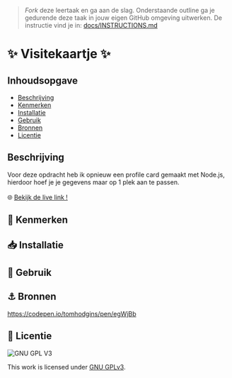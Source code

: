 > _Fork_ deze leertaak en ga aan de slag. Onderstaande outline ga je gedurende deze taak in jouw eigen GitHub omgeving uitwerken. De instructie vind je in: [docs/INSTRUCTIONS.md](docs/INSTRUCTIONS.md)

# ✨ Visitekaartje ✨
<!-- Geef je project een titel en schrijf in één zin wat het is -->

## Inhoudsopgave

  * [Beschrijving](#beschrijving)
  * [Kenmerken](#kenmerken)
  * [Installatie](#installatie)
  * [Gebruik](#gebruik)
  * [Bronnen](#bronnen)
  * [Licentie](#licentie)

## Beschrijving
Voor deze opdracht heb ik opnieuw een profile card gemaakt met Node.js, hierdoor hoef je je gegevens maar op 1 plek aan te passen.
<br>
<br>🌐 [Bekijk de live link !](https://helpful-puce-shark.cyclic.app/)

## 🎨 Kenmerken
<!-- Bij Kenmerken staat welke technieken zijn gebruikt en hoe. Wat is de HTML structuur? Wat zijn de belangrijkste dingen in CSS? Wat is er met Javascript gedaan en hoe? Misschien heb je een framwork of library gebruikt? -->

## 📥 Installatie

## 👾 Gebruik

## ⚓ Bronnen
https://codepen.io/tomhodgins/pen/egWjBb

## 	💯 Licentie

![GNU GPL V3](https://www.gnu.org/graphics/gplv3-127x51.png)

This work is licensed under [GNU GPLv3](./LICENSE).
